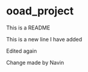 # ooad_project

This is a README

This is a new line I have added

Edited again

Change made by Navin
